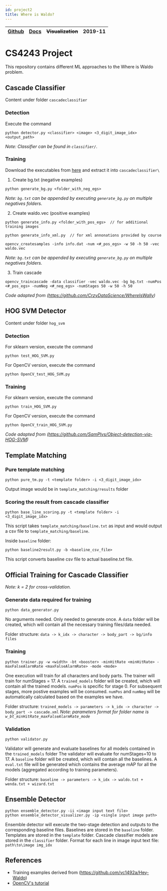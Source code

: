 ```yaml
---
id: project2
title: Where is Waldo?
---
```


| [Github](https://github.com/Airine/CS4243-Project) | [Docs](https://github.com/Airine/home-page/raw/master/docs/img/A0161868R_A0209160N_A0155677N_report.pdf) | ~~Visualization~~ | 2019-11 |
| :-: | :-: | :-: | :-:|

# CS4243 Project

This repository contains different ML approaches to the Where is Waldo problem.

## Cascade Classifier

Content under folder `cascadeclassifier`

### Detection

Execute the command 
```
python detector.py <classifier> <image> <3_digit_image_idx> <output_path>
```
*Note: Classifier can be found in `classifier/`.*


### Training

Download the executables from [here](https://s3.ap-south-1.amazonaws.com/mediumarticlebucketclassifer/OpenCV_Dependencies.rar) and extract it into `cascadeclassifier\` 

1) Create bg.txt (negative examples)
```
python generate_bg.py <folder_with_neg_egs>
```

*Note: `bg.txt` can be appended by executing `generate_bg.py` on multiple negatives folders.*

2) Create waldo.vec (positive examples)
```
python generate_info.py <folder_with_pos_egs>  // for additional training images

python generate_info_xml.py  // for xml annonations provided by course

opencv_createsamples -info info.dat -num <#_pos_egs> -w 50 -h 50 -vec waldo.vec
```

*Note: `bg.txt` can be appended by executing `generate_bg.py` on multiple negatives folders.*

3) Train cascade
```
opencv_traincascade -data classifier -vec waldo.vec -bg bg.txt -numPos <#_pos_egs> -numNeg <#_neg_egs> -numStages 50 -w 50 -h 50
```

*Code adapted from (https://github.com/CrzyDataScience/WhereIsWally)*

## HOG SVM Detector

Content under folder `hog_svm`

### Detection

For sklearn version, execute the command 
```
python test_HOG_SVM.py
```

For OpenCV version, execute the command
```
python OpenCV_test_HOG_SVM.py
```

### Training

For sklearn version, execute the command 
```
python train_HOG_SVM.py
```

For OpenCV version, execute the command
```
python OpenCV_train_HOG_SVM.py
```

*Code adapted from (https://github.com/SamPlvs/Object-detection-via-HOG-SVM)*

## Template Matching

### Pure template matching

```
python pure_tm.py -t <template folder> -i <3_digit_image_idx>
```

Output image would be in `template_matching/results` folder

### Scoring the result from cascade classifier

```
python base_line_scoring.py -t <template folder> -i <3_digit_image_idx>
```

This script takes `template_matching/baseline.txt` as input and would output a csv file to `template_matching/baseline`.

Inside `baseline` folder:

```
python baseline2result.py -b <baseline_csv_file>
```

This script converts baseline csv file to actual baseline.txt file.

## Official Training for Cascade Classifier

*Note: k = 2 for cross-validation.*

### Generate data required for training

```
python data_generator.py
```

No arguments needed. Only needed to generate once.
A `data` folder will be created, which will contain all the necessary training files/data needed.

Folder structure: `data -> k_idx -> character -> body_part -> bg/info files`

### Training

```
python trainer.py -w <width> -bt <booster> -minHitRate <minHitRate> -maxFalseAlarmRate <maxFalseAlarmRate> -mode <mode>
```

One execution will train for all characters and body parts.
The trainer will train for numStages = 17.
A `trained_models` folder will be created, which will contain all the trained models.
`numPos` is specific for stage 0. For subsequent stages, more postive examples will be consumed.
`numPos` and `numNeg` will be automatically calculated based on the examples we have.

Folder structure: `trained_models -> parameters -> k_idx -> character -> body_part -> cascade.xml`
*Note: parameters format for folder name is `w_bt_minHitRate_maxFalseAlarmRate_mode`*

### Validation

```
python validator.py
```

Validator will generate and evaluate baselines for all models contained in the `trained_models` folder
The validator will evaluate for numStages=10 to 17.
A `baseline` folder will be created, which will contain all the baselines.
A `eval.txt` file will be generated which contains the average mAP for all the models (aggregated according to training parameters).

Folder structure: `baseline -> parameters -> k_idx -> waldo.txt + wenda.txt + wizard.txt`

## Ensemble Detector

```
python ensemble_detector.py -ii <image input text file>
python ensemble_detector_visualizer.py -ip <single input image path>
```

Ensemble detector will execute the two-stage detection and outputs to the corresponding baseline files.
Baselines are stored in the `baseline` folder.
Templates are stored in the `template` folder.
Cascade classifier models are stored in the `classifier` folder.
Format for each line in image input text file: `path\to\image img_idx`

## References
- Training examples derived from (https://github.com/vc1492a/Hey-Waldo)
- [OpenCV's tutorial](https://docs.opencv.org/trunk/dc/d88/tutorial_traincascade.html)
















